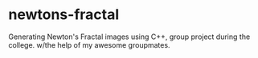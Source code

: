 # newtons-fractal

Generating Newton's Fractal images using C++, group project during the college.
w/the help of my awesome groupmates.
